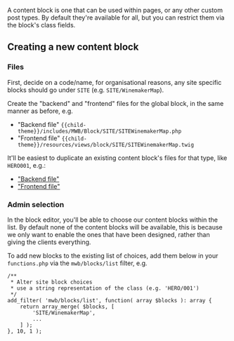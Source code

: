 A content block is one that can be used within pages, or any other custom post types. By default they're available for all, but you can restrict them via the block's class fields.

## Creating a new content block

### Files

First, decide on a code/name, for organisational reasons, any site specific blocks should go under `SITE` (e.g. `SITE/WinemakerMap`).

Create the "backend" and "frontend" files for the global block, in the same manner as before, e.g.

* "Backend file" `{{child-theme}}/includes/MWB/Block/SITE/SITEWinemakerMap.php`
* "Frontend file" `{{child-theme}}/resources/views/block/SITE/SITEWinemakerMap.twig`

It'll be easiest to duplicate an existing content block's files for that type, like `HERO001`, e.g.:

* ["Backend file"](https://gitlab.com/visix/wordpress/themes/mwb-modules-base/-/blob/master/includes/MWB/Block/HERO/HERO001.php)
* ["Frontend file"](https://gitlab.com/visix/wordpress/themes/mwb-modules-base/-/blob/master/resources/views/block/HERO/HERO001.twig)

### Admin selection

In the block editor, you'll be able to choose our content blocks within the list. By default none of the content blocks will be available, this is because we only want to enable the ones that have been designed, rather than giving the clients everything.

To add new blocks to the existing list of choices, add them below in your `functions.php` via the `mwb/blocks/list` filter, e.g.

```
/**
 * Alter site block choices
 * use a string representation of the class (e.g. 'HERO/001')
 */
add_filter( 'mwb/blocks/list', function( array $blocks ): array {
	return array_merge( $blocks, [
		'SITE/WinemakerMap',
		...
	] );
}, 10, 1 );
```